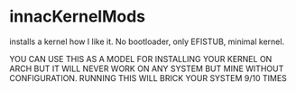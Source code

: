 # innacKernelMods
installs a kernel how I like it. No bootloader, only EFISTUB, minimal kernel. 

YOU CAN USE THIS AS A MODEL FOR INSTALLING YOUR KERNEL ON ARCH BUT IT WILL NEVER WORK ON ANY SYSTEM BUT MINE WITHOUT CONFIGURATION. RUNNING THIS WILL BRICK YOUR SYSTEM 9/10 TIMES
